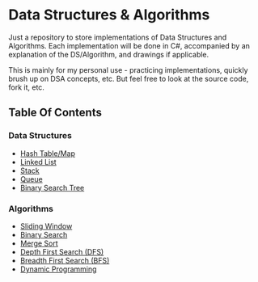# Data Structures & Algorithms

Just a repository to store implementations of Data Structures and Algorithms.
Each implementation will be done in C#, accompanied by an explanation of the DS/Algorithm, and drawings if applicable.

This is mainly for my personal use - practicing implementations, quickly brush up on DSA concepts, etc.
But feel free to look at the source code, fork it, etc.

## Table Of Contents

### Data Structures
- [Hash Table/Map](https://github.com/MAdisurya/data-structures-algorithms/tree/master/data-structures/hash-tables/HashTable)
- [Linked List](https://github.com/MAdisurya/data-structures-algorithms/tree/master/data-structures/linked-list/LinkedList)
- [Stack](https://github.com/MAdisurya/data-structures-algorithms/tree/master/data-structures/stack/Stack)
- [Queue](https://github.com/MAdisurya/data-structures-algorithms/tree/master/data-structures/queue/Queue)
- [Binary Search Tree](https://github.com/MAdisurya/data-structures-algorithms/tree/master/data-structures/binary-search-tree/BinarySearchTree)

### Algorithms
- [Sliding Window](https://github.com/MAdisurya/data-structures-algorithms/tree/master/algorithms/sliding-window)
- [Binary Search](https://github.com/MAdisurya/data-structures-algorithms/tree/master/algorithms/binary-search)
- [Merge Sort](https://github.com/MAdisurya/data-structures-algorithms/tree/master/algorithms/merge-sort/MergeSort)
- [Depth First Search (DFS)](https://github.com/MAdisurya/data-structures-algorithms/tree/master/algorithms/depth-first-search/DepthFirstSearch)
- [Breadth First Search (BFS)](https://github.com/MAdisurya/data-structures-algorithms/tree/master/algorithms/breadth-first-search/BreadthFirstSearch)
- [Dynamic Programming](https://github.com/MAdisurya/data-structures-algorithms/tree/master/algorithms/dynamic-programming/DynamicProgramming)
